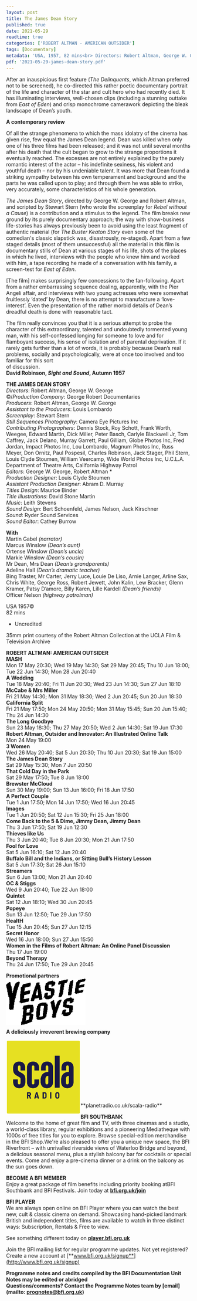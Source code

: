 ```yaml
---
layout: post
title: The James Dean Story
published: true
date: 2021-05-29
readtime: true
categories: ['ROBERT ALTMAN - AMERICAN OUTSIDER']
tags: [Documentary]
metadata: 'USA, 1957, 82 mins<br> Directors: Robert Altman, George W. George'
pdf: '2021-05-29-james-dean-story.pdf'
---
```


After an inauspicious first feature (_The Delinquents_, which Altman preferred not to be screened), he co-directed this rather poetic documentary portrait of the life and character of the star and cult hero who had recently died. It has illuminating interviews, well-chosen clips (including a stunning outtake from _East of Eden_) and crisp monochrome camerawork depicting the bleak landscape of Dean’s youth.

**A contemporary review**

Of all the strange phenomena to which the mass idolatry of the cinema has given rise, few equal the James Dean legend. Dean was killed when only one of his three films had been released; and it was not until several months after his death that the cult began to grow to the strange proportions it eventually reached. The excesses are not entirely explained by the purely romantic interest of the actor – his indefinite sexiness, his violent and youthful death – nor by his undeniable talent. It was more that Dean found a striking sympathy between his own temperament and background and the parts he was called upon to play; and through them he was able to strike, very accurately, some characteristics of his whole generation.

_The James Dean Story_, directed by George W. George and Robert Altman, and scripted by Stewart Stern (who wrote the screenplay for _Rebel without a Cause_) is a contribution and a stimulus to the legend. The film breaks new ground by its purely documentary approach; the way with show-business life-stories has always previously been to avoid using the least fragment of authentic material (for _The Buster Keaton Story_ even some of the comedian's classic slapstick was, disastrously, re-staged). Apart from a few staged details (most of them unsuccessful) all the material in this film is documentary stills of Dean at various stages of his life, shots of the places in which he lived, interviews with the people who knew him and worked with him, a tape recording he made of a conversation with his family, a screen-test for _East  of Eden_.

[The film] makes surprisingly few concessions to the fan-following. Apart from a rather embarrassing sequence dealing, apparently, with the Pier Angeli affair, and interviews with two young actresses who were somewhat fruitlessly ‘dated’ by Dean, there is no attempt to manufacture a ‘love-interest’. Even the presentation of the rather morbid details of Dean’s dreadful death is done with reasonable tact.

The film really convinces you that it is a serious attempt to probe the character of this extraordinary, talented and undoubtedly tormented young man, with his self-confessed longing for someone to love and for flamboyant success, his sense of isolation and of parental deprivation. If it rarely gets further than a lot of words, it is probably because Dean’s real problems, socially and psychologically, were at once too involved and too familiar for this sort  
of discussion.  
**David Robinson, _Sight and Sound_, Autumn 1957**



**THE JAMES DEAN STORY**  
_Directors_: Robert Altman, George W. George  
©/_Production Company_:  George Robert Documentaries  
_Producers_: Robert Altman, George W. George  
_Assistant to the Producers_: Louis Lombardo  
_Screenplay_: Stewart Stern  
_Still Sequences Photography_:  Camera Eye Pictures Inc  
_Contributing Photographers_: Dennis Stock,  Roy Schott, Frank Worth, Weegee, Edward Martin, Dick Miller, Peter Basch, Carlyle Blackwell Jr,  Tom Caffrey, Jack Delano, Murray Garrett, Paul Gilliam, Globe Photos Inc, Fred Jordan, Impact Photos Inc, Lou Lombardo, Magnum Photos Inc, Russ Meyer, Don Ornitz, Paul Pospesil, Charles Robinson, Jack Stager, Phil Stern, Louis Clyde Stoumen, William Veercamp, Wide World Photos Inc, U.C.L.A. Department of Theatre Arts,  California Highway Patrol  
_Editors_: George W. George, Robert Altman *  
_Production Designer_: Louis Clyde Stoumen  
_Assistant Production Designer_: Abram D. Murray  
_Titles Design_: Maurice Binder  
_Title Illustrations_: David Stone Martin  
_Music_: Leith Stevens  
_Sound Design_: Bert Schoenfeld, James Nelson, Jack Kirschner  
_Sound_: Ryder Sound Services  
_Sound Editor_: Cathey Burrow

**With**  
Martin Gabel _(narrator)_  
Marcus Winslow _(Dean’s aunt)_  
Ortense Winslow _(Dean’s uncle)_  
Markie Winslow _(Dean’s cousin)_  
Mr Dean, Mrs Dean _(Dean’s grandparents)_  
Adeline Hall _(Dean’s dramatic teacher)_  
Bing Traster, Mr Carter, Jerry Luce, Louie De Liso, Arnie Langer, Arline Sax, Chris White, George Ross, Robert Jewett, John Kalin, Lew Bracker,  Glenn Kramer, Patsy D’amore, Billy Karen,  Lille Kardell _(Dean’s friends)_  
Officer Nelson _(highway patrolman)_

USA 1957©  
82 mins

* Uncredited

35mm print courtesy of the Robert Altman Collection at the UCLA Film & Television Archive

**ROBERT ALTMAN: AMERICAN OUTSIDER**      
**MASH**<br>
Mon 17 May 20:30; Wed 19 May 14:30; Sat 29 May 20:45; Thu 10 Jun 18:00; Tue 22 Jun 14:30; Mon 28 Jun 20:40  
**A Wedding**<br>
Tue 18 May 20:40; Fri 11 Jun 20:30; Wed 23 Jun 14:30; Sun 27 Jun 18:10  
**McCabe & Mrs Miller**<br>
Fri 21 May 14:30; Mon 31 May 18:30; Wed 2 Jun 20:45; Sun 20 Jun 18:30  
**California Split**<br>
Fri 21 May 17:50; Mon 24 May 20:50; Mon 31 May 15:45; Sun 20 Jun 15:40; Thu 24 Jun 14:30  
**The Long Goodbye**<br>
Sun 23 May 18:30; Thu 27 May 20:50; Wed 2 Jun 14:30; Sat 19 Jun 17:30  
**Robert Altman, Outsider and Innovator: An Illustrated Online Talk**<br>
Mon 24 May 19:00  
**3 Women**<br>
Wed 26 May 20:40; Sat 5 Jun 20:30; Thu 10 Jun 20:30; Sat 19 Jun 15:00  
**The James Dean Story**<br>
Sat 29 May 15:30; Mon 7 Jun 20:50  
**That Cold Day in the Park**<br>
Sat 29 May 17:50; Tue 8 Jun 18:00  
**Brewster McCloud**<br>
Sun 30 May 19:00; Sun 13 Jun 16:00; Fri 18 Jun 17:50  
**A Perfect Couple**<br>
Tue 1 Jun 17:50; Mon 14 Jun 17:50; Wed 16 Jun 20:45  
**Images**<br>
Tue 1 Jun 20:50; Sat 12 Jun 15:30; Fri 25 Jun 18:00  
**Come Back to the 5 & Dime, Jimmy Dean, Jimmy Dean**<br>
Thu 3 Jun 17:50; Sat 19 Jun 12:30  
**Thieves like Us**<br>
Thu 3 Jun 20:40; Tue 8 Jun 20:30; Mon 21 Jun 17:50  
**Fool for Love**<br>
Sat 5 Jun 16:10; Sat 12 Jun 20:40  
**Buffalo Bill and the Indians, or Sitting Bull’s History Lesson**<br>
Sat 5 Jun 17:30; Sat 26 Jun 15:10  
**Streamers**<br>
Sun 6 Jun 13:00; Mon 21 Jun 20:40  
**OC & Stiggs**<br>
Wed 9 Jun 20:40; Tue 22 Jun 18:00  
**Quintet**<br>
Sat 12 Jun 18:10; Wed 30 Jun 20:45  
**Popeye**<br>
Sun 13 Jun 12:50; Tue 29 Jun 17:50  
**HealtH**<br>
Tue 15 Jun 20:45; Sun 27 Jun 12:15  
**Secret Honor**<br>
Wed 16 Jun 18:00; Sun 27 Jun 15:50  
**Women in the Films of Robert Altman: An Online Panel Discussion**<br>
Thu 17 Jun 19:00  
**Beyond Therapy**<br>
Thu 24 Jun 17:50; Tue 29 Jun 20:45  



**Promotional partners**  
<img style="float: left;" src="/img/partner/yeastie-boys-logo.png" alt="Yeastie Boys" title="Yeastie Boys">
<br><br><br><br><br><br><br><br>
**A deliciously irreverent brewing company**  

<img style="float: left;" src="/img/partner/scala-radio-logo.png" alt="Scala Radio" title="Scala Radio">
<br><br><br><br><br><br><br><br><br><br>
**planetradio.co.uk/scala-radio**  


**BFI SOUTHBANK**  
Welcome to the home of great film and TV, with three cinemas and a studio, a world-class library, regular exhibitions and a pioneering Mediatheque with 1000s of free titles for you to explore. Browse special-edition merchandise in the BFI Shop.We&#39;re also pleased to offer you a unique new space, the BFI Riverfront – with unrivalled riverside views of Waterloo Bridge and beyond, a delicious seasonal menu, plus a stylish balcony bar for cocktails or special events. Come and enjoy a pre-cinema dinner or a drink on the balcony as the sun goes down.  

**BECOME A BFI MEMBER**  
Enjoy a great package of film benefits including priority booking atBFI Southbank and BFI Festivals. Join today at [**bfi.org.uk/join**](http://www.bfi.org.uk/join)  

**BFI PLAYER**  
 We are always open online on BFI Player where you can watch the best new, cult &amp; classic cinema on demand. Showcasing hand-picked landmark British and independent titles, films are available to watch in three distinct ways: Subscription, Rentals &amp; Free to view.  

See something different today on [**player.bfi.org.uk**](https://player.bfi.org.uk)  

Join the BFI mailing list for regular programme updates. Not yet registered? Create a new account at [**www.bfi.org.uk/signup**](http://www.bfi.org.uk/signup)

**Programme notes and credits compiled by the BFI Documentation Unit  
Notes may be edited or abridged  
Questions/comments? Contact the Programme Notes team by [email](mailto: prognotes@bfi.org.uk)**
<!--stackedit_data:
eyJoaXN0b3J5IjpbMTcyMzIxNzQwN119
-->
